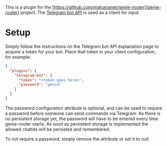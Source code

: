 This is a plugin for the [https://github.com/matueranet/genie-router](genie-router)
project. The [Telegram bot API](https://core.telegram.org/bots/api) is used as a client for input.

# Setup

Simply follow the instructions on the Telegram bot API explanation page to acquire a token for your bot. Place that token
in your client configuration, for example:

```json
{
  "plugins": {
    "telegram-bot": {
      "token": "<token goes here>",
      "password": "genie"
    }
  }
}
```

The password configuration attribute is optional, and can be used to require a password
before someone can send commands via Telegram. As there is no persistent storage yet,
the password will have to be entered every time genie-router starts. As soon as persistent
storage is implemented the allowed chatIds will be persisted and remembered.

To not require a password, simply remove the attribute or set it to null.
